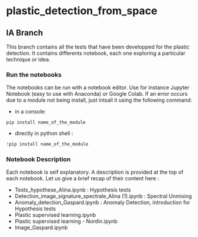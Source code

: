 # plastic_detection_from_space

## IA Branch

This branch contains all the tests that have been developped for the plastic detection.
It contains differents notebook, each one exploring a particular technique or idea.

### Run the notebooks 

The notebooks can be run with a notebook editor. Use for instance Jupyter Notebook (easy to use with Anaconda) or Google Colab.
If an error occurs due to a module not being install, just intsall it using the following command:
* in a  console:
```
pip install name_of_the_module
```
* directly in python shell :
```python
!pip install name_of_the_module
```

### Notebook Description

Each notebook is self explanatory. A description is provided at the top of each notebook. Let us give a brief recap of their content here :

* Tests_hypothese_Alina.ipynb : Hypothesis tests
* Detection_image_signature_spectrale_Alina (1).ipynb : Spectral Unmixing
* Anomaly_detection_Gaspard.ipynb : Anomaly Detection, introduction for Hypothesis tests
* Plastic supervised learning.ipynb
* Plastic supervised learning - Nordin.ipynb
* Image_Gaspard.ipynb
